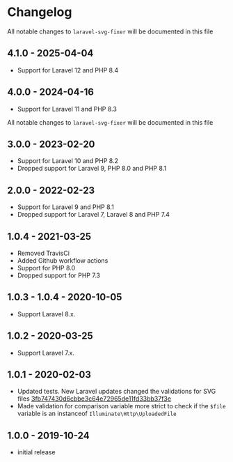 # Changelog

All notable changes to `laravel-svg-fixer` will be documented in this file
## 4.1.0 - 2025-04-04
- Support for Laravel 12 and PHP 8.4

## 4.0.0 - 2024-04-16
- Support for Laravel 11 and PHP 8.3
 
All notable changes to `laravel-svg-fixer` will be documented in this file
## 3.0.0 - 2023-02-20
- Support for Laravel 10 and PHP 8.2
- Dropped support for Laravel 9, PHP 8.0 and PHP 8.1

## 2.0.0 - 2022-02-23
- Support for Laravel 9 and PHP 8.1
- Dropped support for Laravel 7, Laravel 8 and PHP 7.4

## 1.0.4 - 2021-03-25
- Removed TravisCi
- Added Github workflow actions
- Support for PHP 8.0
- Dropped support for PHP 7.3

## 1.0.3 - 1.0.4 - 2020-10-05
- Support Laravel 8.x.
## 1.0.2 - 2020-03-25
- Support Laravel 7.x.

## 1.0.1 - 2020-02-03
- Updated tests. New Laravel updates changed the validations for SVG files [3fb747430d6cbbe3c64e72965de11fd33bb37f3e](https://github.com/laravel/framework/commit/3fb747430d6cbbe3c64e72965de11fd33bb37f3e)
- Made validation for comparison variable more strict to check if the `$file` variable is an instanceof `Illuminate\Http\UploadedFile`

## 1.0.0 - 2019-10-24
- initial release
